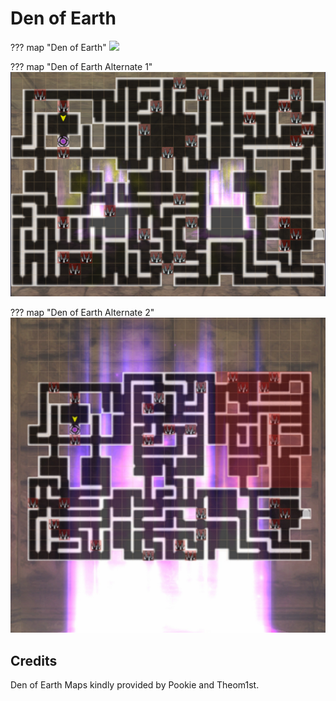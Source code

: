 # Den of Earth

??? map "Den of Earth"
    ![](img/den-of-earth/b1f.png)

??? map "Den of Earth Alternate 1"
    ![](img/den-of-earth/den-of-earth-alternate.png)

??? map "Den of Earth Alternate 2"
    ![](img/den-of-earth/den-of-earth-alternate-2.png)

## Credits

Den of Earth Maps kindly provided by Pookie and Theom1st.